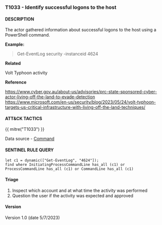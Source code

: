 ### T1033 - Identify successful logons to the host

#### DESCRIPTION

The actor gathered information about successful logons to the host using a PowerShell command.

**Example:**

> Get-EventLog security -instanceid 4624

**Related**

Volt Typhoon activity

**Reference**

https://www.cyber.gov.au/about-us/advisories/prc-state-sponsored-cyber-actor-living-off-the-land-to-evade-detection <br>
https://www.microsoft.com/en-us/security/blog/2023/05/24/volt-typhoon-targets-us-critical-infrastructure-with-living-off-the-land-techniques/ <br>

#### ATT&CK TACTICS

{{ mitre("T1033") }}

Data source - [Command](https://attack.mitre.org/datasources/DS0017)

#### SENTINEL RULE QUERY

```
let c1 = dynamic(["Get-EventLog", "4624"]);
find where InitiatingProcessCommandLine has_all (c1) or ProcessCommandLine has_all (c1) or CommandLine has_all (c1)   
```

#### Triage

1. Inspect which account and at what time the activity was performed
1. Question the user if the activity was expected and approved

#### Version

Version 1.0 (date 5/7/2023)
